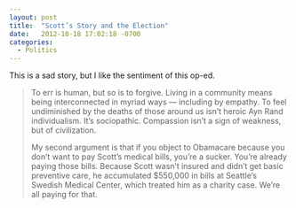 ```yaml
---
layout: post
title:  "Scott’s Story and the Election"
date:   2012-10-18 17:02:18 -0700
categories:
  - Politics
---
```


This is a sad story, but I like the sentiment of this op-ed.

 > 
 > 
 > To err is human, but so is to forgive. Living in a community means being interconnected in myriad ways — including by empathy. To feel undiminished by the deaths of those around us isn’t heroic Ayn Rand individualism. It’s sociopathic. Compassion isn’t a sign of weakness, but of civilization.
 > 
 > My second argument is that if you object to Obamacare because you don’t want to pay Scott’s medical bills, you’re a sucker. You’re already paying those bills. Because Scott wasn’t insured and didn’t get basic preventive care, he accumulated $550,000 in bills at Seattle’s Swedish Medical Center, which treated him as a charity case. We’re all paying for that.
 > 
 > 
